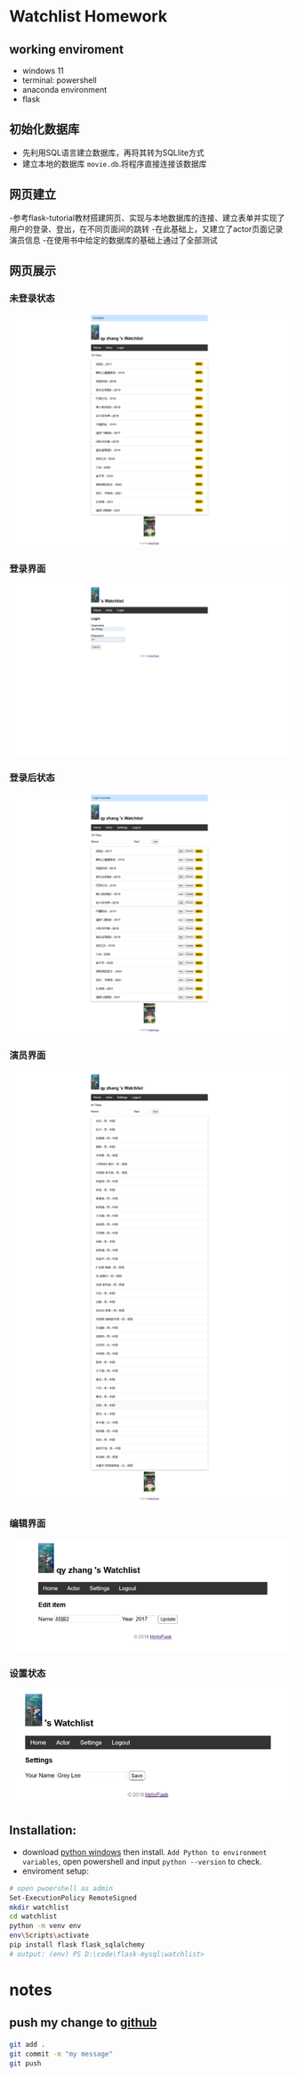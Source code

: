 
# Watchlist Homework
## working enviroment
- windows 11
- terminal: powershell
- anaconda environment
- flask

## 初始化数据库
- 先利用SQL语言建立数据库，再将其转为SQLlite方式
- 建立本地的数据库 `movie.db`.将程序直接连接该数据库

## 网页建立
-参考flask-tutorial教材搭建网页、实现与本地数据库的连接、建立表单并实现了用户的登录、登出，在不同页面间的跳转
-在此基础上，又建立了actor页面记录演员信息
-在使用书中给定的数据库的基础上通过了全部测试

## 网页展示

### 未登录状态
![登录进去看到的状态](./screenshots/logout.png)

### 登录界面
![登录进去看到的状态](./screenshots/login.png)

### 登录后状态
![登录进去看到的状态](./screenshots/login_state.png)

### 演员界面
![登录进去看到的状态](./screenshots/actor_state.png)

### 编辑界面
![登录进去看到的状态](./screenshots/edit.png)

### 设置状态
![登录进去看到的状态](./screenshots/settings.png)


## Installation:
- download [python windows](https://www.python.org/ftp/python/3.12.0/python-3.12.0-amd64.exe) then install. `Add Python to environment variables`, open powershell and input `python --version` to check.
- enviroment setup:
```bash
# open pwoershell as admin
Set-ExecutionPolicy RemoteSigned
mkdir watchlist
cd watchlist
python -m venv env
env\Scripts\activate
pip install flask flask_sqlalchemy
# output: (env) PS D:\code\flask-mysql\watchlist>
```

# notes
## push my change to [github](https://github.com/2021201554zqy/RucMovie)
```bash
git add .
git commit -m "my message"
git push
```